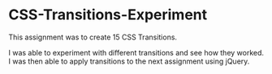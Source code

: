 CSS-Transitions-Experiment
==========================

This assignment was to create 15 CSS Transitions.

I was able to experiment with different transitions and see how they worked. I was then able to apply transitions
to the next assignment using jQuery.
